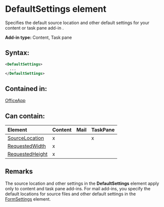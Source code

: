 
# DefaultSettings element
Specifies the default source location and other default settings for your content or task pane add-in .

 **Add-in type:** Content, Task pane


## Syntax:


```XML
<DefaultSettings>
  ...
</DefaultSettings>
```


## Contained in:

[OfficeApp](../reference/manifest/officeapp-element.md)


## Can contain:



|**Element**|**Content**|**Mail**|**TaskPane**|
|:-----|:-----|:-----|:-----|
|[SourceLocation](../reference/manifest/override-element.md)|x||x|
|[RequestedWidth](../reference/manifest/requestedwidth-element.md)|x|||
|[RequestedHeight](../reference/manifest/requestedheight-element.md)|x|||

## Remarks

The source location and other settings in the  **DefaultSettings** element apply only to content and task pane add-ins. For mail add-ins, you specify the default locations for source files and other default settings in the [FormSettings](../reference/manifest/formsettings-element.md) element.

